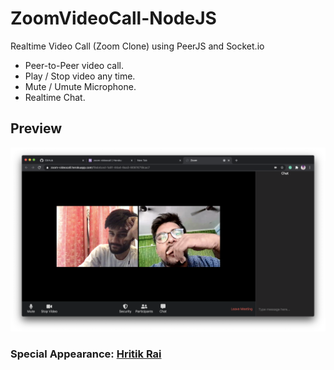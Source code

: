 # ZoomVideoCall-NodeJS
Realtime Video Call (Zoom Clone) using PeerJS and Socket.io

* Peer-to-Peer video call.
* Play / Stop video any time.
* Mute / Umute Microphone.
* Realtime Chat.

## Preview

<img src="screenshot.png" width="650">   


### Special Appearance: [Hritik Rai](https://github.com/Vector26)

